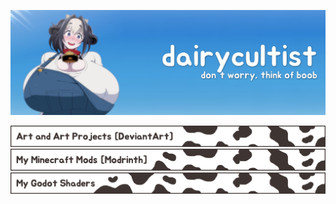 ![Banner of a big-breasted cowgirl with the slogan "Don't worry, think of boob"](banner.png)

[<img src="deviantart_button.png" alt="Art and Art Projects [DeviantArt]">](https://www.deviantart.com/redderblanket)
[<img src="modrinth_button.png" alt="My Minecraft Mods [Modrinth]">](https://modrinth.com/user/dairycultist)
[<img src="godot_shaders_button.png" alt="My Godot Shaders">]([https://modrinth.com/user/dairycultist](https://godotshaders.com/author/dairycultist/))

<!--<a href="https://bsky.app/profile/lucoa.love">My Lucoa Blog [Bluesky]</a>
    <a href="https://lucoalove.itch.io/">My Games [Itch.io]</a>
    <a href="https://www.furaffinity.net/user/hyperspritz">FurAffinity</a>
    <a href="https://mlpforums.com/profile/50681-hyperspritz/">MLP Forums</a>
    <a href="https://github.com/lucoalove">Github</a> -->

<!--
> [!TIP]
> The dairy is just for uniqueness, you can call me **cultist**.
-->

<!-- This is my unified identity :3 -->
